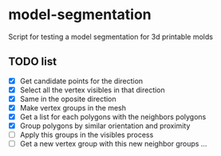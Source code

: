 # model-segmentation

Script for testing a model segmentation for 3d printable molds

## TODO list

- [x] Get candidate points for the direction
- [x] Select all the vertex visibles in that direction
- [x] Same in the oposite direction
- [x] Make vertex groups in the mesh
- [x] Get a list for each polygons with the neighbors polygons
- [x] Group polygons by similar orientation and proximity
- [ ] Apply this groups in the visibles process
- [ ] Get a new vertex group with this new neighbor groups
...
